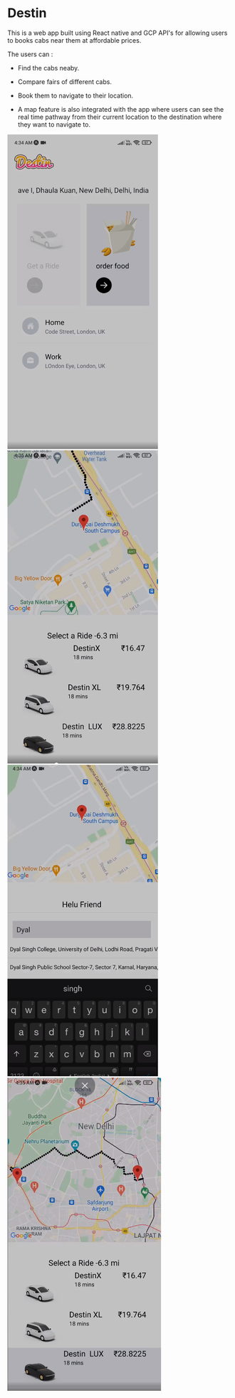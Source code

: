 # Destin

This is a web app built using React native and GCP API's for allowing users to books cabs near them at affordable prices.

The users can :

* Find the cabs neaby.

* Compare fairs of different cabs.

* Book them to navigate to their location.

* A map feature is also integrated with the app where users can see the real time pathway from their current location to the destination where they want to navigate   to.

 ![alt text](https://github.com/Yash621/Destin/blob/master/assets/Screenshot_2021-09-27_11-50-01%20(1).png)   
 ![alt text](https://github.com/Yash621/Destin/blob/master/assets/Screenshot_2021-09-27_11-50-53.png)
 ![alt text](https://github.com/Yash621/Destin/blob/master/assets/Screenshot_2021-09-27_11-50-24.png)
 ![alt text](https://github.com/Yash621/Destin/blob/master/assets/Screenshot_2021-09-27_11-51-09.png)
